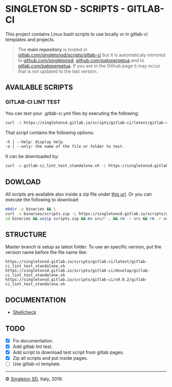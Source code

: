 # SINGLETON SD - SCRIPTS - GITLAB-CI

This project contains Linux bash scripts to use locally or in gitlab-ci templates and projects.

> The **main repository** is hosted in [gitlab.com/singletonsd/scripts/gitlab-ci](https://gitlab.com/singletonsd/scripts/gitlab-ci.git) but it is automaticaly mirrored to [github.com/singletonsd](https://github.com/singletonsd/scripts-gitlab-ci.git), [github.com/patoperpetua](https://github.com/patoperpetua/scripts-gitlab-ci.git) and to [gitlab.com/patoperpetua](https://gitlab.com/patoperpetua/scripts-gitlab-ci.git). If you are in the Github page it may occur that is not updated to the last version.

## AVAILABLE SCRIPTS

### GITLAB-CI LINT TEST

You can test your .gitlab-ci.yml files by executing the following:

```bash
curl -s https://singletonsd.gitlab.io/scripts/gitlab-ci/latest/gitlab-ci_lint_test_standalone.sh | bash /dev/stdin
```

That script contains the following options:

```bash
-h | --help: display help.
-o | --only: the name of the file or folder to test.
```

It can be downloaded by:

```bash
curl -o gitlab-ci_lint_test_standalone.sh -L https://singletonsd.gitlab.io/scripts/gitlab-ci/latest/gitlab-ci_lint_test_standalone.sh
```

## DOWLOAD

All scripts are available also inside a zip file under [this url](https://singletonsd.gitlab.io/scripts/gitlab-ci/latest/scripts.zip). Or you can execute the following to download:

```bash
mkdir -p binaries && \
curl -o binaries/scripts.zip -L https://singletonsd.gitlab.io/scripts/gitlab-ci/latest/scripts.zip && \
cd binaries && unzip scripts.zip && mv src/* . && rm -r src && rm -r scripts.zip && cd ..
```

## STRUCTURE

Master branch is setup as latest folder. To use an specific version, put the version name before the file name like:

```url
https://singletonsd.gitlab.io/scripts/gitlab-ci/latest/gitlab-ci_lint_test_standalone.sh
https://singletonsd.gitlab.io/scripts/gitlab-ci/develop/gitlab-ci_lint_test_standalone.sh
https://singletonsd.gitlab.io/scripts/gitlab-ci/v0.0.2/gitlab-ci_lint_test_standalone.sh
```

## DOCUMENTATION

- [Shellcheck](https://github.com/koalaman/shellcheck)

## TODO

- [X] Fix documentation.
- [X] Add gitlab lint test.
- [X] Add script to download test script from gitlab pages.
- [X] Zip all scripts and put inside pages.
- [ ] Use gitlab-ci template.

----------------------

© [Singleton SD](http://www.singletonsd.com), Italy, 2019.
